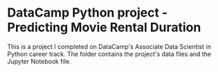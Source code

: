 # DataCamp Python project - Predicting Movie Rental Duration
This is a project I completed on DataCamp's Associate Data Scientist in Python career track. 
The folder contains the project's data files and the Jupyter Notebook file.
